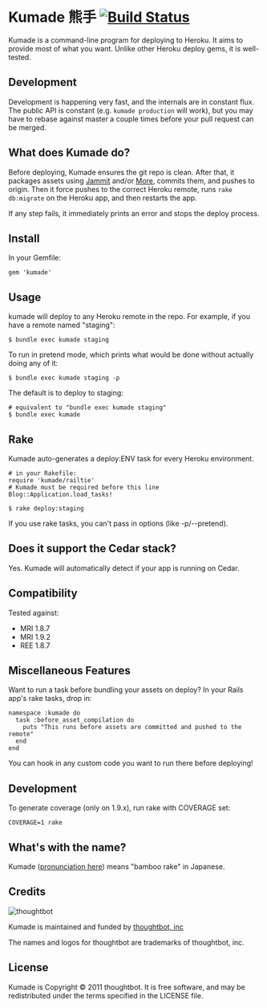 # Kumade 熊手 [![Build Status](https://secure.travis-ci.org/thoughtbot/kumade.png)](http://travis-ci.org/thoughtbot/kumade)
Kumade is a command-line program  for deploying to Heroku. It aims to
provide most of what you want. Unlike other Heroku deploy gems, it is
well-tested.

## Development
Development is happening very fast, and the internals are in constant flux. The
public API is constant (e.g. `kumade production` will work), but you may have to
rebase against master a couple times before your pull request can be merged.

## What does Kumade do?
Before deploying, Kumade ensures the git repo is clean.
After that, it packages assets using
[Jammit](http://documentcloud.github.com/jammit/) and/or
[More](https://github.com/cloudhead/more), commits them, and pushes to origin.
Then it force pushes to the correct Heroku remote, runs `rake db:migrate` on the
Heroku app, and then restarts the app.

If any step fails, it immediately prints an error and stops the deploy
process.

## Install
In your Gemfile:

    gem 'kumade'

## Usage

kumade will deploy to any Heroku remote in the repo.
For example, if you have a remote named "staging":

    $ bundle exec kumade staging

To run in pretend mode, which prints what would be done without actually doing
any of it:

    $ bundle exec kumade staging -p

The default is to deploy to staging:

    # equivalent to "bundle exec kumade staging"
    $ bundle exec kumade

## Rake

Kumade auto-generates a deploy:ENV task for every Heroku environment.

    # in your Rakefile:
    require 'kumade/railtie'
    # Kumade must be required before this line
    Blog::Application.load_tasks!

    $ rake deploy:staging

If you use rake tasks, you can't pass in options (like -p/--pretend).

## Does it support the Cedar stack?

Yes. Kumade will automatically detect if your app is running on Cedar.

## Compatibility

Tested against:

* MRI 1.8.7
* MRI 1.9.2
* REE 1.8.7

## Miscellaneous Features

Want to run a task before bundling your assets on deploy? In your Rails app's rake tasks, drop in:

    namespace :kumade do
      task :before_asset_compilation do
        puts "This runs before assets are committed and pushed to the remote"
      end
    end

You can hook in any custom code you want to run there before deploying!

## Development
To generate coverage (only on 1.9.x), run rake with COVERAGE set:

    COVERAGE=1 rake

## What's with the name?

Kumade ([pronunciation here](http://translate.google.com/#ja|en|熊手)) means
"bamboo rake" in Japanese.

## Credits

![thoughtbot](http://thoughtbot.com/images/tm/logo.png)

Kumade is maintained and funded by [thoughtbot, inc](http://thoughtbot.com/community)

The names and logos for thoughtbot are trademarks of thoughtbot, inc.

## License

Kumade is Copyright © 2011 thoughtbot. It is free software, and may be redistributed under the terms specified in the LICENSE file.
